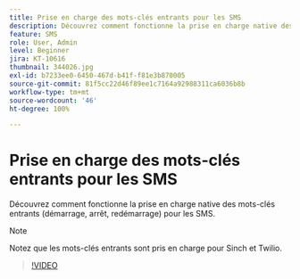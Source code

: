 ```yaml
---
title: Prise en charge des mots-clés entrants pour les SMS
description: Découvrez comment fonctionne la prise en charge native des mots-clés entrants (démarrage, arrêt, redémarrage) pour les SMS.
feature: SMS
role: User, Admin
level: Beginner
jira: KT-10616
thumbnail: 344026.jpg
exl-id: b7233ee0-6450-467d-b41f-f81e3b870005
source-git-commit: 81f5cc22d46f89ee1c7164a92988311ca6036b8b
workflow-type: tm+mt
source-wordcount: '46'
ht-degree: 100%

---
```


# Prise en charge des mots-clés entrants pour les SMS

Découvrez comment fonctionne la prise en charge native des mots-clés entrants (démarrage, arrêt, redémarrage) pour les SMS.

>[!NOTE]
>
>Notez que les mots-clés entrants sont pris en charge pour Sinch et Twilio.

>[!VIDEO](https://video.tv.adobe.com/v/344026?quality=12&learn=on)
